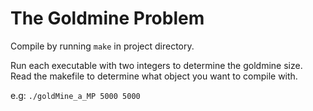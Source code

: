 # The Goldmine Problem

Compile by running `make` in project directory.

Run each executable with two integers to determine the goldmine size.
Read the makefile to determine what object you want to compile with.

e.g: `./goldMine_a_MP 5000 5000`

